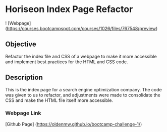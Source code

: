 # Horiseon Index Page Refactor
! [Webpage] (https://courses.bootcampspot.com/courses/1026/files/767548/preview)

## Objective
Refactor the index file and CSS of a webpage to make it more accessible and implement best practices for the HTML and CSS code.

## Description
This is the index page for a search engine optimization company. The code was given to us to refactor, and adjustments were made to consolidate the CSS and make the HTML file itself more accessible.

### Webpage Link
[Github Page] (https://oldenmw.github.io/bootcamp-challenge-1/)